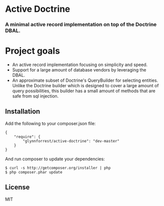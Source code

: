 # Active Doctrine
### A minimal active record implementation on top of the Doctrine DBAL.

# Project goals

* An active record implementation focusing on simplicity and speed.
* Support for a large amount of database vendors by leveraging the DBAL.
* An approximate subset of Doctrine's QueryBuilder for selecting
  entities. Unlike the Doctrine builder which is designed to cover a
  large amount of query possibilities, this builder has a small amount
  of methods that are safe from sql injection.

Installation
------------
Add the following to your composer.json file:

	{
		"require": {
			"glynnforrest/active-doctrine": "dev-master"
		}
	}

And run composer to update your dependencies:

	$ curl -s http://getcomposer.org/installer | php
	$ php composer.phar update

License
-------

MIT
